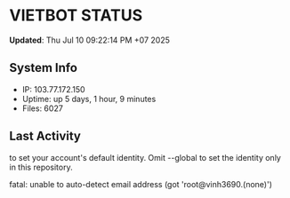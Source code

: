 # VIETBOT STATUS
**Updated**: Thu Jul 10 09:22:14 PM +07 2025

## System Info
- IP: 103.77.172.150
- Uptime: up 5 days, 1 hour, 9 minutes
- Files: 6027

## Last Activity

to set your account's default identity.
Omit --global to set the identity only in this repository.

fatal: unable to auto-detect email address (got 'root@vinh3690.(none)')

